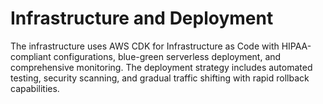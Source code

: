 # Infrastructure and Deployment

The infrastructure uses AWS CDK for Infrastructure as Code with HIPAA-compliant configurations, blue-green serverless deployment, and comprehensive monitoring. The deployment strategy includes automated testing, security scanning, and gradual traffic shifting with rapid rollback capabilities.

